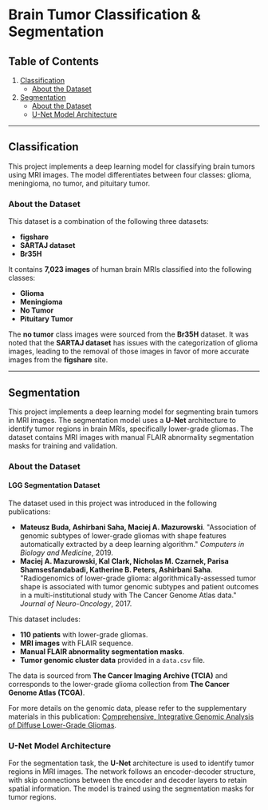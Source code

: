 # Brain Tumor Classification & Segmentation

## Table of Contents

1. [Classification](#classification)
   - [About the Dataset](#about-the-dataset)
2. [Segmentation](#segmentation)
   - [About the Dataset](#about-the-dataset-1)
   - [U-Net Model Architecture](#u-net-model-architecture)
---

## Classification

This project implements a deep learning model for classifying brain tumors using MRI images. The model differentiates between four classes: glioma, meningioma, no tumor, and pituitary tumor.

### About the Dataset

This dataset is a combination of the following three datasets:
- **figshare**
- **SARTAJ dataset**
- **Br35H**

It contains **7,023 images** of human brain MRIs classified into the following classes:
- **Glioma**
- **Meningioma**
- **No Tumor**
- **Pituitary Tumor**

The **no tumor** class images were sourced from the **Br35H** dataset. It was noted that the **SARTAJ dataset** has issues with the categorization of glioma images, leading to the removal of those images in favor of more accurate images from the **figshare** site.

---

## Segmentation

This project implements a deep learning model for segmenting brain tumors in MRI images. The segmentation model uses a **U-Net** architecture to identify tumor regions in brain MRIs, specifically lower-grade gliomas. The dataset contains MRI images with manual FLAIR abnormality segmentation masks for training and validation.

### About the Dataset

#### LGG Segmentation Dataset

The dataset used in this project was introduced in the following publications:
- **Mateusz Buda, Ashirbani Saha, Maciej A. Mazurowski**. "Association of genomic subtypes of lower-grade gliomas with shape features automatically extracted by a deep learning algorithm." *Computers in Biology and Medicine*, 2019.
- **Maciej A. Mazurowski, Kal Clark, Nicholas M. Czarnek, Parisa Shamsesfandabadi, Katherine B. Peters, Ashirbani Saha**. "Radiogenomics of lower-grade glioma: algorithmically-assessed tumor shape is associated with tumor genomic subtypes and patient outcomes in a multi-institutional study with The Cancer Genome Atlas data." *Journal of Neuro-Oncology*, 2017.

This dataset includes:
- **110 patients** with lower-grade gliomas.
- **MRI images** with FLAIR sequence.
- **Manual FLAIR abnormality segmentation masks**.
- **Tumor genomic cluster data** provided in a `data.csv` file.

The data is sourced from **The Cancer Imaging Archive (TCIA)** and corresponds to the lower-grade glioma collection from **The Cancer Genome Atlas (TCGA)**.

For more details on the genomic data, please refer to the supplementary materials in this publication: [Comprehensive, Integrative Genomic Analysis of Diffuse Lower-Grade Gliomas](https://www.nejm.org/doi/full/10.1056/NEJMoa1402121).

### U-Net Model Architecture

For the segmentation task, the **U-Net** architecture is used to identify tumor regions in MRI images. The network follows an encoder-decoder structure, with skip connections between the encoder and decoder layers to retain spatial information. The model is trained using the segmentation masks for tumor regions.

